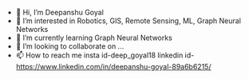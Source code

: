 - 👋 Hi, I’m Deepanshu Goyal
- 👀 I’m interested in Robotics, GIS, Remote Sensing, ML, Graph Neural Networks
- 🌱 I’m currently learning Graph Neural Networks
- 💞️ I’m looking to collaborate on ...
- 📫 How to reach me insta id-deep_goyal18 
linkedin id-https://www.linkedin.com/in/deepanshu-goyal-89a6b6215/

<!---
deepgoyal19/deepgoyal19 is a ✨ special ✨ repository because its `README.md` (this file) appears on your GitHub profile.
You can click the Preview link to take a look at your changes.
--->
